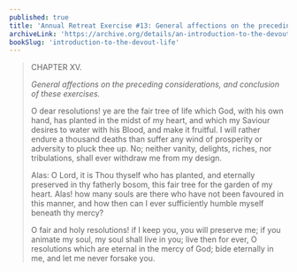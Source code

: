 ```yaml
---
published: true
title: 'Annual Retreat Exercise #13: General affections on the preceding considerations'
archiveLink: 'https://archive.org/details/an-introduction-to-the-devout-life/page/280?view=theater'
bookSlug: 'introduction-to-the-devout-life'
---
```


> CHAPTER XV.
>
> *General affections on the preceding considerations, and conclusion of these exercises.*
>
> O dear resolutions! ye are the fair tree of life which God, with his own hand, has planted in the midst of my heart, and which my Saviour desires to water with his Blood, and make it fruitful. I will rather endure a thousand deaths than suffer any wind of prosperity or adversity to pluck thee up. No; neither vanity, delights, riches, nor tribulations, shall ever withdraw me from my design.
>
> Alas: O Lord, it is Thou thyself who has planted, and eternally preserved in thy fatherly bosom, this fair tree for the garden of my heart. Alas! how many souls are there who have not been favoured in this manner, and how then can I ever sufficiently humble myself beneath thy mercy?
>
> O fair and holy resolutions! if I keep you, you will preserve me; if you animate my soul, my soul shall live in you; live then for ever, O resolutions which are eternal in the mercy of God; bide eternally in me, and let me never forsake you.
